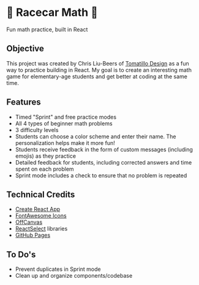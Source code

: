 # 🚙 Racecar Math 🏁

Fun math practice, built in React

## Objective

This project was created by Chris Liu-Beers of [Tomatillo Design](http://www.tomatillodesign.com) as a fun way to practice building in React. My goal is to create an interesting math game for elementary-age students and get better at coding at the same time.

## Features

- Timed "Sprint" and free practice modes
- All 4 types of beginner math problems
- 3 difficulty levels
- Students can choose a color scheme and enter their name. The personalization helps make it more fun!
- Students receive feedback in the form of custom messages (including emojis) as they practice
- Detailed feedback for students, including corrected answers and time spent on each problem
- Sprint mode includes a check to ensure that no problem is repeated

## Technical Credits

- [Create React App](https://github.com/facebook/create-react-app)
- [FontAwesome Icons](https://fontawesome.com/how-to-use/on-the-web/using-with/react)
- [OffCanvas](https://www.npmjs.com/package/offcanvas)
- [ReactSelect](https://react-select.com/home) libraries
- [GitHub Pages](https://github.com/gitname/react-gh-pages)

## To Do's

- Prevent duplicates in Sprint mode
- Clean up and organize components/codebase
